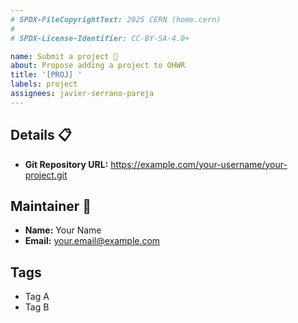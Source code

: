 ```yaml
---
# SPDX-FileCopyrightText: 2025 CERN (home.cern)
#
# SPDX-License-Identifier: CC-BY-SA-4.0+

name: Submit a project 🚀
about: Propose adding a project to OHWR
title: '[PROJ] '
labels: project
assignees: javier-serrano-pareja
---
```


## Details 📋

- **Git Repository URL:** <https://example.com/your-username/your-project.git>

## Maintainer 👤

- **Name:** Your Name
- **Email:** <your.email@example.com>

## Tags

- Tag A
- Tag B
